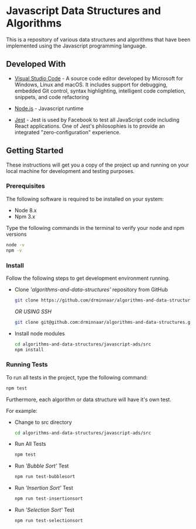 # Javascript Data Structures and Algorithms

This is a repository of various data structures and algorithms that have been implemented using the Javascript programming language.

## Developed With

*   [Visual Studio Code](https://code.visualstudio.com/) - A source code editor developed by Microsoft for Windows, Linux and macOS. It includes support for debugging, embedded Git control, syntax highlighting, intelligent code completion, snippets, and code refactoring

*   [Node.js](https://nodejs.org/en/) - Javascript runtime

*   [Jest](https://facebook.github.io/jest/) - Jest is used by Facebook to test all JavaScript code including React applications. One of Jest's philosophies is to provide an integrated "zero-configuration" experience.

## Getting Started

These instructions will get you a copy of the project up and running on your local machine for development and testing purposes.

### Prerequisites

The following software is required to be installed on your system:

*   Node 8.x
*   Npm 3.x

Type the following commands in the terminal to verify your node and npm versions

```bash
node -v
npm -v
```

### Install

Follow the following steps to get development environment running.

*   Clone _'algorithms-and-data-structures'_ repository from GitHub

    ```bash
    git clone https://github.com/drminnaar/algorithms-and-data-structures.git
    ```

    _OR USING SSH_

    ```bash
    git clone git@github.com:drminnaar/algorithms-and-data-structures.git
    ```

*   Install node modules

    ```bash
    cd algorithms-and-data-structures/javascript-ads/src
    npm install
    ```

### Running Tests

To run all tests in the project, type the following command:

```javascript
npm test
```

Furthermore, each algorithm or data structure will have it's own test.

For example:

* Change to src directory

   ```bash
   cd algorithms-and-data-structures/javascript-ads/src
   ```

* Run All Tests

  ```bash
  npm test
  ```

* Run _'Bubble Sort'_ Test

  ```bash
  npm run test-bubblesort
  ```

* Run _'Insertion Sort'_ Test

  ```bash
  npm run test-insertionsort
  ```

* Run _'Selection Sort'_ Test

  ```bash
  npm run test-selectionsort
  ```